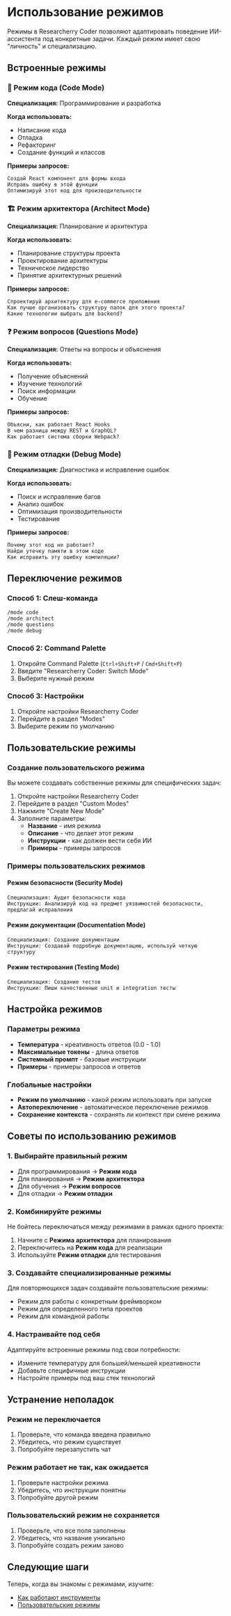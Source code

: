 # Использование режимов

Режимы в Researcherry Coder позволяют адаптировать поведение ИИ-ассистента под конкретные задачи. Каждый режим имеет свою "личность" и специализацию.

## Встроенные режимы

### 🚀 Режим кода (Code Mode)

**Специализация:** Программирование и разработка

**Когда использовать:**

- Написание кода
- Отладка
- Рефакторинг
- Создание функций и классов

**Примеры запросов:**

```
Создай React компонент для формы входа
Исправь ошибку в этой функции
Оптимизируй этот код для производительности
```

### 🏗️ Режим архитектора (Architect Mode)

**Специализация:** Планирование и архитектура

**Когда использовать:**

- Планирование структуры проекта
- Проектирование архитектуры
- Техническое лидерство
- Принятие архитектурных решений

**Примеры запросов:**

```
Спроектируй архитектуру для e-commerce приложения
Как лучше организовать структуру папок для этого проекта?
Какие технологии выбрать для backend?
```

### ❓ Режим вопросов (Questions Mode)

**Специализация:** Ответы на вопросы и объяснения

**Когда использовать:**

- Получение объяснений
- Изучение технологий
- Поиск информации
- Обучение

**Примеры запросов:**

```
Объясни, как работает React Hooks
В чем разница между REST и GraphQL?
Как работает система сборки Webpack?
```

### 🐛 Режим отладки (Debug Mode)

**Специализация:** Диагностика и исправление ошибок

**Когда использовать:**

- Поиск и исправление багов
- Анализ ошибок
- Оптимизация производительности
- Тестирование

**Примеры запросов:**

```
Почему этот код не работает?
Найди утечку памяти в этом коде
Как исправить эту ошибку компиляции?
```

## Переключение режимов

### Способ 1: Слеш-команда

```
/mode code
/mode architect
/mode questions
/mode debug
```

### Способ 2: Command Palette

1. Откройте Command Palette (`Ctrl+Shift+P` / `Cmd+Shift+P`)
2. Введите "Researcherry Coder: Switch Mode"
3. Выберите нужный режим

### Способ 3: Настройки

1. Откройте настройки Researcherry Coder
2. Перейдите в раздел "Modes"
3. Выберите режим по умолчанию

## Пользовательские режимы

### Создание пользовательского режима

Вы можете создавать собственные режимы для специфических задач:

1. Откройте настройки Researcherry Coder
2. Перейдите в раздел "Custom Modes"
3. Нажмите "Create New Mode"
4. Заполните параметры:
    - **Название** - имя режима
    - **Описание** - что делает этот режим
    - **Инструкции** - как должен вести себя ИИ
    - **Примеры** - примеры запросов

### Примеры пользовательских режимов

#### Режим безопасности (Security Mode)

```
Специализация: Аудит безопасности кода
Инструкции: Анализируй код на предмет уязвимостей безопасности, предлагай исправления
```

#### Режим документации (Documentation Mode)

```
Специализация: Создание документации
Инструкции: Создавай подробную документацию, используй четкую структуру
```

#### Режим тестирования (Testing Mode)

```
Специализация: Создание тестов
Инструкции: Пиши качественные unit и integration тесты
```

## Настройка режимов

### Параметры режима

- **Температура** - креативность ответов (0.0 - 1.0)
- **Максимальные токены** - длина ответов
- **Системный промпт** - базовые инструкции
- **Примеры** - примеры запросов и ответов

### Глобальные настройки

- **Режим по умолчанию** - какой режим использовать при запуске
- **Автопереключение** - автоматическое переключение режимов
- **Сохранение контекста** - сохранять ли контекст при смене режима

## Советы по использованию режимов

### 1. Выбирайте правильный режим

- Для программирования → **Режим кода**
- Для планирования → **Режим архитектора**
- Для обучения → **Режим вопросов**
- Для отладки → **Режим отладки**

### 2. Комбинируйте режимы

Не бойтесь переключаться между режимами в рамках одного проекта:

1. Начните с **Режима архитектора** для планирования
2. Переключитесь на **Режим кода** для реализации
3. Используйте **Режим отладки** для тестирования

### 3. Создавайте специализированные режимы

Для повторяющихся задач создавайте пользовательские режимы:

- Режим для работы с конкретным фреймворком
- Режим для определенного типа проектов
- Режим для командной работы

### 4. Настраивайте под себя

Адаптируйте встроенные режимы под свои потребности:

- Измените температуру для большей/меньшей креативности
- Добавьте специфичные инструкции
- Настройте примеры под ваш стек технологий

## Устранение неполадок

### Режим не переключается

1. Проверьте, что команда введена правильно
2. Убедитесь, что режим существует
3. Попробуйте перезапустить чат

### Режим работает не так, как ожидается

1. Проверьте настройки режима
2. Убедитесь, что инструкции понятны
3. Попробуйте другой режим

### Пользовательский режим не сохраняется

1. Проверьте, что все поля заполнены
2. Убедитесь, что название уникально
3. Попробуйте создать режим заново

## Следующие шаги

Теперь, когда вы знакомы с режимами, изучите:

- [Как работают инструменты](./how-tools-work.md)
- [Пользовательские режимы](../advanced-usage/custom-modes.md)
